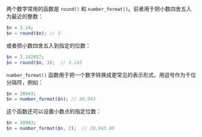 两个数字常用的函数是 `round()` 和 `number_format()`。前者用于把小数四舍五入为最近的整数：

```php
$n = 3.14;
$n = round($n);	// 3
```

或者把小数四舍五入到指定的位数：

```php
$n = 3.142857;
$n = round($n, 3);	// 3.143
```

`number_format()` 函数用于把一个数字转换成更常见的表示形式，用逗号作为千位分隔符，例如：

```php
$n = 20943;
$n = number_format($n);	// 20,943
```

这个函数还可以设置小数点的指定位数：

```php
$n = 20943;
$n = number_format($n, 2);	// 20,943.00
```

